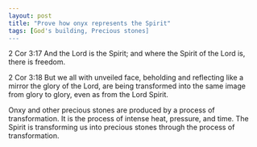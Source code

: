 ```yaml
---
layout: post
title: "Prove how onyx represents the Spirit"
tags: [God's building, Precious stones]
---
```


2 Cor 3:17  And the Lord is the Spirit; and where the Spirit of the Lord is, there is freedom.

2 Cor 3:18  But we all with unveiled face, beholding and reflecting like a mirror the glory of the Lord, are being transformed into the same image from glory to glory, even as from the Lord Spirit.

Onxy and other precious stones are produced by a process of transformation. It is the process of intense heat, pressure, and time. The Spirit is transforming us into precious stones through the process of transformation. 
